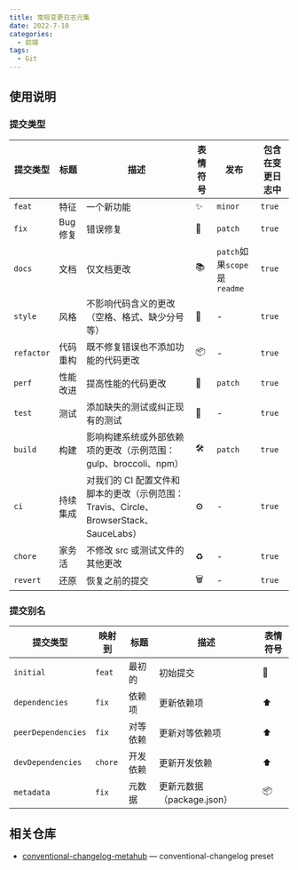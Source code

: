 ```yaml
---
title: 常规变更日志元集
date: 2022-7-10
categories:
  - 前端
tags:
  - Git
---
```


## 使用说明

### 提交类型

| 提交类型   | 标题     | 描述                                                                                  | 表情符号 | 发布                         | 包含在变更日志中 |
| ---------- | -------- | ------------------------------------------------------------------------------------- | -------- | ---------------------------- | ---------------- |
| `feat`     | 特征     | 一个新功能                                                                            | ✨       | `minor`                      | `true`           |
| `fix`      | Bug 修复 | 错误修复                                                                              | 🐛       | `patch`                      | `true`           |
| `docs`     | 文档     | 仅文档更改                                                                            | 📚       | `patch`如果`scope`是`readme` | `true`           |
| `style`    | 风格     | 不影响代码含义的更改（空格、格式、缺少分号等）                                        | 💎       | -                            | `true`           |
| `refactor` | 代码重构 | 既不修复错误也不添加功能的代码更改                                                    | 📦       | -                            | `true`           |
| `perf`     | 性能改进 | 提高性能的代码更改                                                                    | 🚀       | `patch`                      | `true`           |
| `test`     | 测试     | 添加缺失的测试或纠正现有的测试                                                        | 🚨       | -                            | `true`           |
| `build`    | 构建     | 影响构建系统或外部依赖项的更改（示例范围：gulp、broccoli、npm）                       | 🛠        | `patch`                      | `true`           |
| `ci`       | 持续集成 | 对我们的 CI 配置文件和脚本的更改（示例范围：Travis、Circle、BrowserStack、SauceLabs） | ⚙️       | -                            | `true`           |
| `chore`    | 家务活   | 不修改 src 或测试文件的其他更改                                                       | ♻️       | -                            | `true`           |
| `revert`   | 还原     | 恢复之前的提交                                                                        | 🗑        | -                            | `true`           |

### 提交别名

| 提交类型           | 映射到  | 标题     | 描述                       | 表情符号 |
| ------------------ | ------- | -------- | -------------------------- | -------- |
| `initial`          | `feat`  | 最初的   | 初始提交                   | 🎉       |
| `dependencies`     | `fix`   | 依赖项   | 更新依赖项                 | ⬆️       |
| `peerDependencies` | `fix`   | 对等依赖 | 更新对等依赖项             | ⬆️       |
| `devDependencies`  | `chore` | 开发依赖 | 更新开发依赖               | ⬆️       |
| `metadata`         | `fix`   | 元数据   | 更新元数据（package.json） | 📦       |

## 相关仓库

- [conventional-changelog-metahub](https://github.com/pvdlg/conventional-changelog-metahub) — conventional-changelog preset
